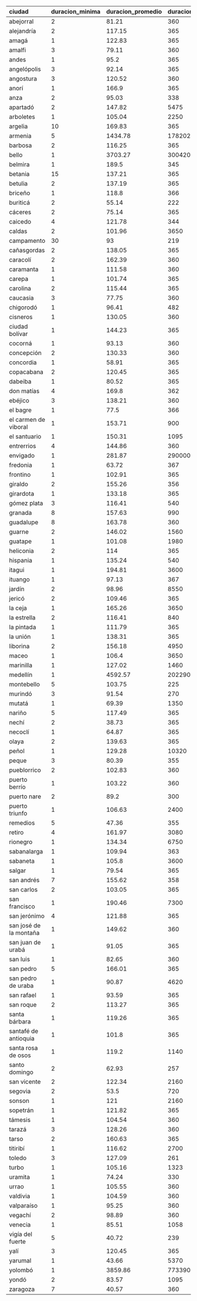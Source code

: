 | ciudad | duracion\_minima | duracion\_promedio | duracion\_maxima |
| :--- | :--- | :--- | :--- |
| abejorral | 2 | 81.21 | 360 |
| alejandría | 2 | 117.15 | 365 |
| amagá | 1 | 122.83 | 365 |
| amalfi | 3 | 79.11 | 360 |
| andes | 1 | 95.2 | 365 |
| angelópolis | 3 | 92.14 | 365 |
| angostura | 3 | 120.52 | 360 |
| anorí | 1 | 166.9 | 365 |
| anza | 2 | 95.03 | 338 |
| apartadó | 2 | 147.82 | 5475 |
| arboletes | 1 | 105.04 | 2250 |
| argelia | 10 | 169.83 | 365 |
| armenia | 5 | 1434.78 | 1782024 |
| barbosa | 2 | 116.25 | 365 |
| bello | 1 | 3703.27 | 30042024 |
| belmira | 1 | 189.5 | 345 |
| betania | 15 | 137.21 | 365 |
| betulia | 2 | 137.19 | 365 |
| briceño | 1 | 118.8 | 366 |
| buriticá | 2 | 55.14 | 222 |
| cáceres | 2 | 75.14 | 365 |
| caicedo | 4 | 121.78 | 344 |
| caldas | 2 | 101.96 | 3650 |
| campamento | 30 | 93 | 219 |
| cañasgordas | 2 | 138.05 | 365 |
| caracolí | 2 | 162.39 | 360 |
| caramanta | 1 | 111.58 | 360 |
| carepa | 1 | 101.74 | 365 |
| carolina | 2 | 115.44 | 365 |
| caucasia | 3 | 77.75 | 360 |
| chigorodó | 1 | 96.41 | 482 |
| cisneros | 1 | 130.05 | 360 |
| ciudad bolívar | 1 | 144.23 | 365 |
| cocorná | 1 | 93.13 | 360 |
| concepción | 2 | 130.33 | 360 |
| concordia | 1 | 58.91 | 365 |
| copacabana | 2 | 120.45 | 365 |
| dabeiba | 1 | 80.52 | 365 |
| don matías | 4 | 169.8 | 362 |
| ebéjico | 3 | 138.21 | 360 |
| el bagre | 1 | 77.5 | 366 |
| el carmen de viboral | 1 | 153.71 | 900 |
| el santuario | 1 | 150.31 | 1095 |
| entrerrios | 4 | 144.86 | 360 |
| envigado | 1 | 281.87 | 290000 |
| fredonia | 1 | 63.72 | 367 |
| frontino | 1 | 102.91 | 365 |
| giraldo | 2 | 155.26 | 356 |
| girardota | 1 | 133.18 | 365 |
| gómez plata | 3 | 116.41 | 540 |
| granada | 8 | 157.63 | 990 |
| guadalupe | 8 | 163.78 | 360 |
| guarne | 2 | 146.02 | 1560 |
| guatape | 1 | 101.08 | 1980 |
| heliconia | 2 | 114 | 365 |
| hispania | 1 | 135.24 | 540 |
| itagui | 1 | 194.81 | 3600 |
| ituango | 1 | 97.13 | 367 |
| jardín | 2 | 98.96 | 8550 |
| jericó | 2 | 109.46 | 365 |
| la ceja | 1 | 165.26 | 3650 |
| la estrella | 2 | 116.41 | 840 |
| la pintada | 1 | 111.79 | 365 |
| la unión | 1 | 138.31 | 365 |
| liborina | 2 | 156.18 | 4950 |
| maceo | 1 | 106.4 | 3650 |
| marinilla | 1 | 127.02 | 1460 |
| medellín | 1 | 4592.57 | 202290000 |
| montebello | 5 | 103.75 | 225 |
| murindó | 3 | 91.54 | 270 |
| mutatá | 1 | 69.39 | 1350 |
| nariño | 5 | 117.49 | 365 |
| nechí | 2 | 38.73 | 365 |
| necoclí | 1 | 64.87 | 365 |
| olaya | 2 | 139.63 | 365 |
| peñol | 1 | 129.28 | 10320 |
| peque | 3 | 80.39 | 355 |
| pueblorrico | 2 | 102.83 | 360 |
| puerto berrío | 1 | 103.22 | 360 |
| puerto nare | 2 | 89.2 | 300 |
| puerto triunfo | 1 | 106.63 | 2400 |
| remedios | 5 | 47.36 | 355 |
| retiro | 4 | 161.97 | 3080 |
| rionegro | 1 | 134.34 | 6750 |
| sabanalarga | 1 | 109.94 | 363 |
| sabaneta | 1 | 105.8 | 3600 |
| salgar | 1 | 79.54 | 365 |
| san andrés | 7 | 155.62 | 358 |
| san carlos | 2 | 103.05 | 365 |
| san francisco | 1 | 190.46 | 7300 |
| san jerónimo | 4 | 121.88 | 365 |
| san josé de la montaña | 1 | 149.62 | 360 |
| san juan de urabá | 1 | 91.05 | 365 |
| san luis | 1 | 82.65 | 360 |
| san pedro | 5 | 166.01 | 365 |
| san pedro de uraba | 1 | 90.87 | 4620 |
| san rafael | 1 | 93.59 | 365 |
| san roque | 2 | 113.27 | 365 |
| santa bárbara | 1 | 119.26 | 365 |
| santafé de antioquia | 1 | 101.8 | 365 |
| santa rosa de osos | 1 | 119.2 | 1140 |
| santo domingo | 2 | 62.93 | 257 |
| san vicente | 2 | 122.34 | 2160 |
| segovia | 2 | 53.5 | 720 |
| sonson | 1 | 121 | 2160 |
| sopetrán | 1 | 121.82 | 365 |
| támesis | 1 | 104.54 | 360 |
| tarazá | 3 | 128.26 | 360 |
| tarso | 2 | 160.63 | 365 |
| titiribí | 1 | 116.62 | 2700 |
| toledo | 3 | 127.09 | 261 |
| turbo | 1 | 105.16 | 1323 |
| uramita | 1 | 74.24 | 330 |
| urrao | 1 | 105.55 | 360 |
| valdivia | 1 | 104.59 | 360 |
| valparaíso | 1 | 95.25 | 360 |
| vegachí | 2 | 98.89 | 360 |
| venecia | 1 | 85.51 | 1058 |
| vigía del fuerte | 5 | 40.72 | 239 |
| yalí | 3 | 120.45 | 365 |
| yarumal | 1 | 43.66 | 5370 |
| yolombó | 1 | 3859.86 | 7733909 |
| yondó | 2 | 83.57 | 1095 |
| zaragoza | 7 | 40.57 | 360 |

